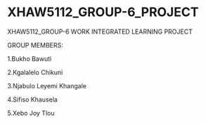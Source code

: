 # XHAW5112_GROUP-6_PROJECT
XHAW5112_GROUP-6 WORK INTEGRATED LEARNING PROJECT

GROUP MEMBERS:

1.Bukho Bawuti

2.Kgalalelo Chikuni

3.Njabulo Leyemi Khangale

4.Sifiso Khausela

5.Xebo Joy Tlou
